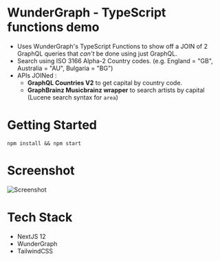 # WunderGraph - TypeScript functions demo
- Uses WunderGraph's TypeScript Functions to show off a JOIN of 2 GraphQL queries that *can't* be done using just GraphQL.
- Search using ISO 3166 Alpha-2 Country codes. (e.g. England = "GB", Australia = "AU", Bulgaria = "BG")
- APIs JOINed :
  - **GraphQL Countries V2** to get capital by country code.
  - **GraphBrainz Musicbrainz wrapper** to search artists by capital (Lucene search syntax for `area`) 

# Getting Started

```shell
npm install && npm start
```
# Screenshot
![Screenshot](https://github.com/sixthextinction/wg-7-artists-by-capital/blob/main/wg-7-2.gif)

# Tech Stack
- NextJS 12
- WunderGraph
- TailwindCSS
